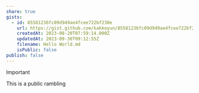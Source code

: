 ```yaml
---
share: true
gists:
  - id: 85581236fc09d949ae4fcee722bf230e
    url: https://gist.github.com/kakkoyun/85581236fc09d949ae4fcee722bf230e
    createdAt: 2023-08-20T07:59:14.000Z
    updatedAt: 2023-09-30T09:12:55Z
    filename: Hello World.md
    isPublic: false
publish: false
---
```

> [!IMPORTANT]
> This is a public rambling 
